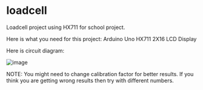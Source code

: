 # loadcell
Loadcell project using HX711 for school project.

Here is what you need for this project:
Arduino Uno
HX711
2X16 LCD Display


Here is circuit diagram:

![image](https://user-images.githubusercontent.com/72810147/157126027-293a0fd1-d38e-4b45-bcff-047441c71237.png)


NOTE: You might need to change calibration factor for better results. If you think you are getting wrong results then try with different numbers.


